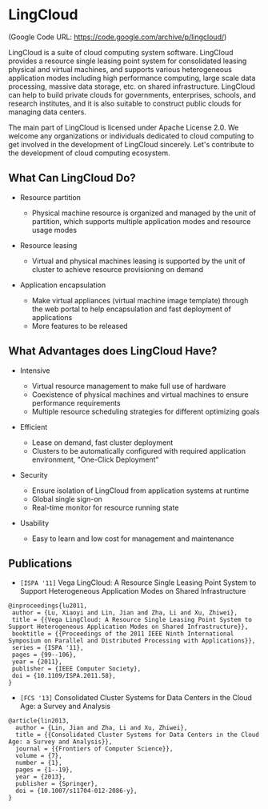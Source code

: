 # LingCloud

(Google Code URL: <https://code.google.com/archive/p/lingcloud/>)

LingCloud is a suite of cloud computing system software. LingCloud provides a resource single leasing point system for consolidated leasing physical and virtual machines, and supports various heterogeneous application modes including high performance computing, large scale data processing, massive data storage, etc. on shared infrastructure. LingCloud can help to build private clouds for governments, enterprises, schools, and research institutes, and it is also suitable to construct public clouds for managing data centers.

The main part of LingCloud is licensed under Apache License 2.0. We welcome any organizations or individuals dedicated to cloud computing to get involved in the development of LingCloud sincerely. Let's contribute to the development of cloud computing ecosystem.

## What Can LingCloud Do?

+ Resource partition
  - Physical machine resource is organized and managed by the unit of partition, which supports multiple application modes and resource usage modes

+ Resource leasing
  - Virtual and physical machines leasing is supported by the unit of cluster to achieve resource provisioning on demand

+ Application encapsulation
  - Make virtual appliances (virtual machine image template) through the web portal to help encapsulation and fast deployment of applications
  - More features to be released

## What Advantages does LingCloud Have?

+ Intensive
  - Virtual resource management to make full use of hardware
  - Coexistence of physical machines and virtual machines to ensure performance requirements
  - Multiple resource scheduling strategies for different optimizing goals

+ Efficient
  - Lease on demand, fast cluster deployment
  - Clusters to be automatically configured with required application environment, "One-Click Deployment"

+ Security
  - Ensure isolation of LingCloud from application systems at runtime
  - Global single sign-on
  - Real-time monitor for resource running state

+ Usability
  - Easy to learn and low cost for management and maintenance

## Publications

- `[ISPA '11]` Vega LingCloud: A Resource Single Leasing Point System to Support Heterogeneous Application Modes on Shared Infrastructure

```
@inproceedings{lu2011,
 author = {Lu, Xiaoyi and Lin, Jian and Zha, Li and Xu, Zhiwei},
 title = {{Vega LingCloud: A Resource Single Leasing Point System to Support Heterogeneous Application Modes on Shared Infrastructure}},
 booktitle = {{Proceedings of the 2011 IEEE Ninth International Symposium on Parallel and Distributed Processing with Applications}},
 series = {ISPA '11},
 pages = {99--106},
 year = {2011},
 publisher = {IEEE Computer Society},
 doi = {10.1109/ISPA.2011.58},
}
```

- `[FCS '13]` Consolidated Cluster Systems for Data Centers in the Cloud Age: a Survey and Analysis

```
@article{lin2013,
  author = {Lin, Jian and Zha, Li and Xu, Zhiwei},
  title = {{Consolidated Cluster Systems for Data Centers in the Cloud Age: a Survey and Analysis}},
  journal = {{Frontiers of Computer Science}},
  volume = {7},
  number = {1},
  pages = {1--19},
  year = {2013},
  publisher = {Springer},
  doi = {10.1007/s11704-012-2086-y},
}
```